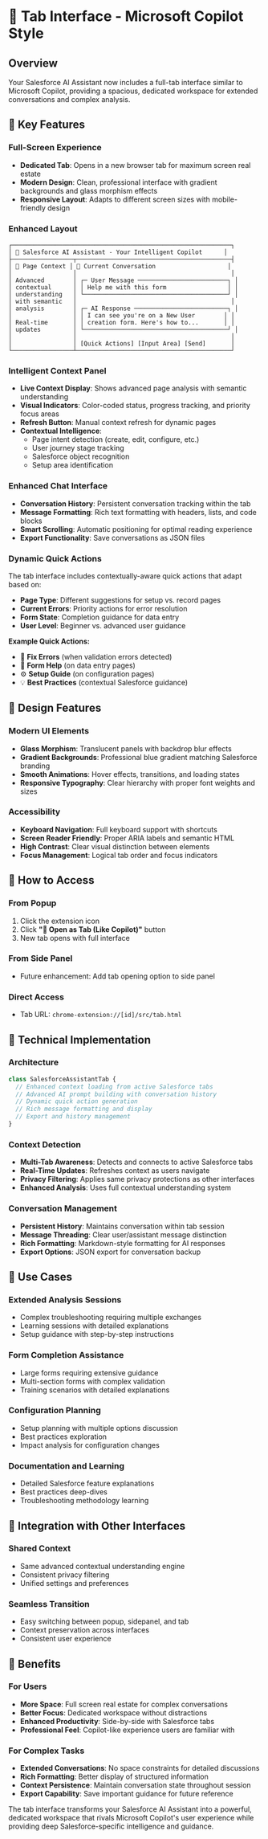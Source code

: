 # 🚀 Tab Interface - Microsoft Copilot Style

## Overview
Your Salesforce AI Assistant now includes a full-tab interface similar to Microsoft Copilot, providing a spacious, dedicated workspace for extended conversations and complex analysis.

## 🎯 Key Features

### **Full-Screen Experience**
- **Dedicated Tab**: Opens in a new browser tab for maximum screen real estate
- **Modern Design**: Clean, professional interface with gradient backgrounds and glass morphism effects
- **Responsive Layout**: Adapts to different screen sizes with mobile-friendly design

### **Enhanced Layout**
```
┌─────────────────────────────────────────────────────────────┐
│ 🏢 Salesforce AI Assistant - Your Intelligent Copilot      │
├─────────────────┬───────────────────────────────────────────┤
│ 🧠 Page Context │ 💬 Current Conversation                    │
│                 │                                           │
│ Advanced        │ ┌─ User Message ─────────────────────────┐ │
│ contextual      │ │ Help me with this form                 │ │
│ understanding   │ └────────────────────────────────────────┘ │
│ with semantic   │                                           │
│ analysis        │ ┌─ AI Response ──────────────────────────┐ │
│                 │ │ I can see you're on a New User        │ │
│ Real-time       │ │ creation form. Here's how to...       │ │
│ updates         │ └────────────────────────────────────────┘ │
│                 │                                           │
│                 │ [Quick Actions] [Input Area] [Send]       │
└─────────────────┴───────────────────────────────────────────┘
```

### **Intelligent Context Panel**
- **Live Context Display**: Shows advanced page analysis with semantic understanding
- **Visual Indicators**: Color-coded status, progress tracking, and priority focus areas
- **Refresh Button**: Manual context refresh for dynamic pages
- **Contextual Intelligence**: 
  - Page intent detection (create, edit, configure, etc.)
  - User journey stage tracking
  - Salesforce object recognition
  - Setup area identification

### **Enhanced Chat Interface**
- **Conversation History**: Persistent conversation tracking within the tab
- **Message Formatting**: Rich text formatting with headers, lists, and code blocks
- **Smart Scrolling**: Automatic positioning for optimal reading experience
- **Export Functionality**: Save conversations as JSON files

### **Dynamic Quick Actions**
The tab interface includes contextually-aware quick actions that adapt based on:
- **Page Type**: Different suggestions for setup vs. record pages
- **Current Errors**: Priority actions for error resolution
- **Form State**: Completion guidance for data entry
- **User Level**: Beginner vs. advanced user guidance

**Example Quick Actions:**
- 🚨 **Fix Errors** (when validation errors detected)
- 📝 **Form Help** (on data entry pages)
- ⚙️ **Setup Guide** (on configuration pages)
- 💡 **Best Practices** (contextual Salesforce guidance)

## 🎨 Design Features

### **Modern UI Elements**
- **Glass Morphism**: Translucent panels with backdrop blur effects
- **Gradient Backgrounds**: Professional blue gradient matching Salesforce branding
- **Smooth Animations**: Hover effects, transitions, and loading states
- **Responsive Typography**: Clear hierarchy with proper font weights and sizes

### **Accessibility**
- **Keyboard Navigation**: Full keyboard support with shortcuts
- **Screen Reader Friendly**: Proper ARIA labels and semantic HTML
- **High Contrast**: Clear visual distinction between elements
- **Focus Management**: Logical tab order and focus indicators

## 🚀 How to Access

### **From Popup**
1. Click the extension icon
2. Click **"🚀 Open as Tab (Like Copilot)"** button
3. New tab opens with full interface

### **From Side Panel**
- Future enhancement: Add tab opening option to side panel

### **Direct Access**
- Tab URL: `chrome-extension://[id]/src/tab.html`

## 🔧 Technical Implementation

### **Architecture**
```javascript
class SalesforceAssistantTab {
  // Enhanced context loading from active Salesforce tabs
  // Advanced AI prompt building with conversation history
  // Dynamic quick action generation
  // Rich message formatting and display
  // Export and history management
}
```

### **Context Detection**
- **Multi-Tab Awareness**: Detects and connects to active Salesforce tabs
- **Real-Time Updates**: Refreshes context as users navigate
- **Privacy Filtering**: Applies same privacy protections as other interfaces
- **Enhanced Analysis**: Uses full contextual understanding system

### **Conversation Management**
- **Persistent History**: Maintains conversation within tab session
- **Message Threading**: Clear user/assistant message distinction
- **Rich Formatting**: Markdown-style formatting for AI responses
- **Export Options**: JSON export for conversation backup

## 🎯 Use Cases

### **Extended Analysis Sessions**
- Complex troubleshooting requiring multiple exchanges
- Learning sessions with detailed explanations
- Setup guidance with step-by-step instructions

### **Form Completion Assistance**
- Large forms requiring extensive guidance
- Multi-section forms with complex validation
- Training scenarios with detailed explanations

### **Configuration Planning**
- Setup planning with multiple options discussion
- Best practices exploration
- Impact analysis for configuration changes

### **Documentation and Learning**
- Detailed Salesforce feature explanations
- Best practices deep-dives
- Troubleshooting methodology learning

## 🔄 Integration with Other Interfaces

### **Shared Context**
- Same advanced contextual understanding engine
- Consistent privacy filtering
- Unified settings and preferences

### **Seamless Transition**
- Easy switching between popup, sidepanel, and tab
- Context preservation across interfaces
- Consistent user experience

## 🚀 Benefits

### **For Users**
- **More Space**: Full screen real estate for complex conversations
- **Better Focus**: Dedicated workspace without distractions
- **Enhanced Productivity**: Side-by-side with Salesforce tabs
- **Professional Feel**: Copilot-like experience users are familiar with

### **For Complex Tasks**
- **Extended Conversations**: No space constraints for detailed discussions
- **Rich Formatting**: Better display of structured information
- **Context Persistence**: Maintain conversation state throughout session
- **Export Capability**: Save important guidance for future reference

The tab interface transforms your Salesforce AI Assistant into a powerful, dedicated workspace that rivals Microsoft Copilot's user experience while providing deep Salesforce-specific intelligence and guidance.